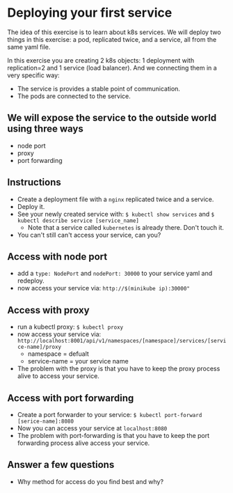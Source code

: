 # Deploying your first service

The idea of this exercise is to learn about k8s services.
We will deploy two things in this exercise: a pod, replicated twice,
and a service, all from the same yaml file.

In this exercise you are creating 2 k8s objects: 1 deployment with replication=2 and 1 service (load balancer).
And we connecting them in a very specific way:
* The service is provides a stable point of communication.
* The pods are connected to the service.

## We will expose the service to the outside world using three ways
* node port
* proxy
* port forwarding

## Instructions
* Create a deployment file with a `nginx` replicated twice and a service.
* Deploy it.
* See your newly created service with:
    `$ kubectl show services`
    and
    `$ kubectl describe service [service_name]`
    * Note that a service called `kubernetes` is already there. Don't touch it.
* You can't still can't access your service, can you?

## Access with node port
* add a `type: NodePort` and `nodePort: 30000` to your service yaml and redeploy.
* now access your service via: `http://$(minikube ip):30000"`

## Access with proxy
* run a kubectl proxy:
    `$ kubectl proxy`
* now access your service via:
    `http://localhost:8001/api/v1/namespaces/[namespace]/services/[service-name]/proxy`
    * namespace = defualt
    * service-name = your service name
* The problem with the proxy is that you have to keep the proxy process alive to access your service.

## Access with port forwarding
* Create a port forwarder to your service:
    `$ kubectl port-forward [serice-name]:8080`
* Now you can access your service at `localhost:8080`
* The problem with port-forwarding is that you have to keep the port forwarding process alive access your service.

## Answer a few questions
* Why method for access do you find best and why?
